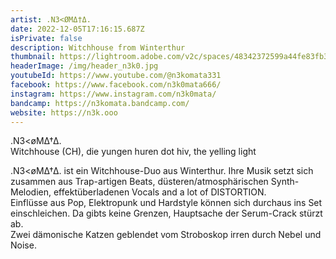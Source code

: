 ```yaml
---
artist: .N3<ØMΔ†Δ.
date: 2022-12-05T17:16:15.687Z
isPrivate: false
description: Witchhouse from Winterthur
thumbnail: https://lightroom.adobe.com/v2c/spaces/48342372599a44fe83fb31104706900a/assets/7b866b0709030515ef1e769b0ca830a7/revisions/200ddfce17e3478597edb6aa3ce56110/renditions/ab7fe4e0cc02b250c918c1acb757d9d2
headerImage: /img/header_n3k0.jpg
youtubeId: https://www.youtube.com/@n3komata331
facebook: https://www.facebook.com/n3k0mata666/
instagram: https://www.instagram.com/n3k0mata/
bandcamp: https://n3komata.bandcamp.com/
website: https://n3k.ooo
---
```

.N3<øMΔ†Δ.\
Witchhouse (CH), die yungen huren dot hiv, the yelling light

.N3<øMΔ†Δ. ist ein Witchhouse-Duo aus Winterthur. Ihre Musik setzt sich zusammen aus Trap-artigen Beats, düsteren/atmosphärischen Synth-Melodien, effektüberladenen Vocals and a lot of DISTORTION.\
Einflüsse aus Pop, Elektropunk und Hardstyle können sich durchaus ins Set einschleichen. Da gibts keine Grenzen, Hauptsache der Serum-Crack stürzt ab.\
Zwei dämonische Katzen geblendet vom Stroboskop irren durch Nebel und Noise.